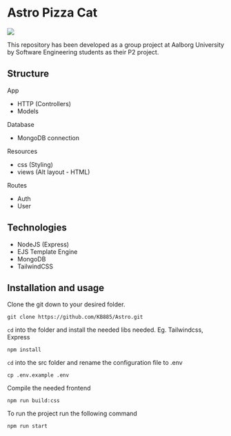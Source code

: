# Astro Pizza Cat

![](https://external-content.duckduckgo.com/iu/?u=https%3A%2F%2Fi.pinimg.com%2Foriginals%2F54%2F18%2Ff9%2F5418f98e564a12a8f493853021c578f0.jpg&f=1&nofb=1)

This repository has been developed as a group project at Aalborg University by Software Engineering students as their P2 project.

## Structure

App
- HTTP (Controllers)
- Models 

Database
- MongoDB connection

Resources
- css (Styling)
- views (Alt layout - HTML)

Routes
- Auth
- User

## Technologies
- NodeJS (Express)
- EJS Template Engine
- MongoDB
- TailwindCSS

## Installation and usage

Clone the git down to your desired folder.

```shell
git clone https://github.com/KB885/Astro.git
```

`cd` into the folder and install the needed libs needed. Eg. Tailwindcss, Express

```shell
npm install
```

`cd` into the src folder and rename the configuration file to .env
```shell
cp .env.example .env
```

Compile the needed frontend

```shell
npm run build:css
```

To run the project run the following command

```shell
npm run start
```



